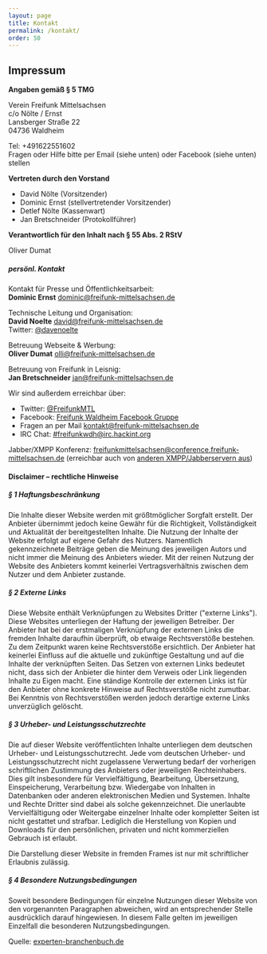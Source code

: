 ```yaml
---
layout: page
title: Kontakt
permalink: /kontakt/
order: 50
---
```


## Impressum
**Angaben gemäß § 5 TMG**

Verein Freifunk Mittelsachsen  
c/o Nölte / Ernst  
Lansberger Straße 22  
04736 Waldheim

Tel: +491622551602  
Fragen oder Hilfe bitte per Email (siehe unten) oder Facebook (siehe unten) stellen

**Vertreten durch den Vorstand**

- David Nölte (Vorsitzender)
- Dominic Ernst (stellvertretender Vorsitzender)
- Detlef Nölte (Kassenwart)
- Jan Bretschneider (Protokollführer)



<!--
**Registereintrag**
Registergericht: Amtsgericht Chemnitz
Registernummer: VR 22961




-->

**Verantwortlich für den Inhalt nach § 55 Abs. 2 RStV**

Oliver Dumat




##### persönl. Kontakt

Kontakt für Presse und Öffentlichkeitsarbeit:  
**Dominic Ernst** <dominic@freifunk-mittelsachsen.de>

Technische Leitung und Organisation:  
**David Noelte** <david@freifunk-mittelsachsen.de>  
Twitter: [@davenoelte](https://twitter.com/davenoelte)  

Betreuung Webseite & Werbung:  
**Oliver Dumat** <olli@freifunk-mittelsachsen.de>

Betreuung von Freifunk in Leisnig:  
**Jan Bretschneider** <jan@freifunk-mittelsachsen.de>

Wir sind außerdem erreichbar über:

* <i class="fa fa-twitter"></i> Twitter: [@FreifunkMTL](https://twitter.com/freifunkmtl)
* <i class="fa fa-facebook"></i> Facebook: [Freifunk Waldheim Facebook Gruppe](https://www.facebook.com/groups/FreifunkMittelsachsen/)
* <i class="fa fa-envelope"></i> Fragen an per Mail [kontakt@freifunk-mittelsachsen.de](mailto://kontakt@freifunk-mittelsachsen.de)
* <i class="fa fa-comment"></i> IRC Chat: [#freifunkwdh@irc.hackint.org](http://freifunk-waldheim.de:7778)

Jabber/XMPP Konferenz:  [freifunkmittelsachsen@conference.freifunk-mittelsachsen.de](xmpp:freifunkmittelsachsen@conference.freifunk-mittelsachsen.de)
 (erreichbar auch von [anderen XMPP/Jabberservern aus](http://xmpp.net))


#### Disclaimer – rechtliche Hinweise

##### § 1 Haftungsbeschränkung
Die Inhalte dieser Website werden mit größtmöglicher Sorgfalt erstellt. Der Anbieter übernimmt jedoch keine Gewähr für die Richtigkeit, Vollständigkeit und Aktualität der bereitgestellten Inhalte. Die Nutzung der Inhalte der Website erfolgt auf eigene Gefahr des Nutzers. Namentlich gekennzeichnete Beiträge geben die Meinung des jeweiligen Autors und nicht immer die Meinung des Anbieters wieder. Mit der reinen Nutzung der Website des Anbieters kommt keinerlei Vertragsverhältnis zwischen dem Nutzer und dem Anbieter zustande.

##### § 2 Externe Links
Diese Website enthält Verknüpfungen zu Websites Dritter ("externe Links"). Diese Websites unterliegen der Haftung der jeweiligen Betreiber. Der Anbieter hat bei der erstmaligen Verknüpfung der externen Links die fremden Inhalte daraufhin überprüft, ob etwaige Rechtsverstöße bestehen. Zu dem Zeitpunkt waren keine Rechtsverstöße ersichtlich. Der Anbieter hat keinerlei Einfluss auf die aktuelle und zukünftige Gestaltung und auf die Inhalte der verknüpften Seiten. Das Setzen von externen Links bedeutet nicht, dass sich der Anbieter die hinter dem Verweis oder Link liegenden Inhalte zu Eigen macht. Eine ständige Kontrolle der externen Links ist für den Anbieter ohne konkrete Hinweise auf Rechtsverstöße nicht zumutbar. Bei Kenntnis von Rechtsverstößen werden jedoch derartige externe Links unverzüglich gelöscht.

##### § 3 Urheber- und Leistungsschutzrechte
Die auf dieser Website veröffentlichten Inhalte unterliegen dem deutschen Urheber- und Leistungsschutzrecht. Jede vom deutschen Urheber- und Leistungsschutzrecht nicht zugelassene Verwertung bedarf der vorherigen schriftlichen Zustimmung des Anbieters oder jeweiligen Rechteinhabers. Dies gilt insbesondere für Vervielfältigung, Bearbeitung, Übersetzung, Einspeicherung, Verarbeitung bzw. Wiedergabe von Inhalten in Datenbanken oder anderen elektronischen Medien und Systemen. Inhalte und Rechte Dritter sind dabei als solche gekennzeichnet. Die unerlaubte Vervielfältigung oder Weitergabe einzelner Inhalte oder kompletter Seiten ist nicht gestattet und strafbar. Lediglich die Herstellung von Kopien und Downloads für den persönlichen, privaten und nicht kommerziellen Gebrauch ist erlaubt.

Die Darstellung dieser Website in fremden Frames ist nur mit schriftlicher Erlaubnis zulässig.

##### § 4 Besondere Nutzungsbedingungen
Soweit besondere Bedingungen für einzelne Nutzungen dieser Website von den vorgenannten Paragraphen abweichen, wird an entsprechender Stelle ausdrücklich darauf hingewiesen. In diesem Falle gelten im jeweiligen Einzelfall die besonderen Nutzungsbedingungen.

Quelle: [experten-branchenbuch.de](http://www.experten-branchenbuch.de)
